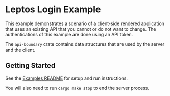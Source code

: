 # Leptos Login Example

This example demonstrates a scenario of a client-side rendered application
that uses an existing API that you cannot or do not want to change.
The authentications of this example are done using an API token.

The `api-boundary` crate contains data structures that are used by the server and the client.

## Getting Started

See the [Examples README](../README.md) for setup and run instructions.

You will also need to run `cargo make stop` to end the server process.
